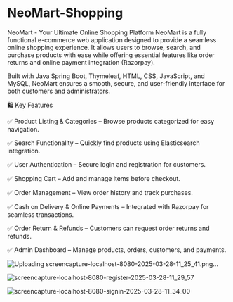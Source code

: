 # NeoMart-Shopping

NeoMart - Your Ultimate Online Shopping Platform
NeoMart is a fully functional e-commerce web application designed to provide a seamless online shopping experience. It allows users to browse, search, and purchase products with ease while offering essential features like order returns and online payment integration (Razorpay).

Built with Java Spring Boot, Thymeleaf, HTML, CSS, JavaScript, and MySQL, NeoMart ensures a smooth, secure, and user-friendly interface for both customers and administrators.

🛍 Key Features

✅ Product Listing & Categories – Browse products categorized for easy navigation.

✅ Search Functionality – Quickly find products using Elasticsearch integration.

✅ User Authentication – Secure login and registration for customers.

✅ Shopping Cart – Add and manage items before checkout.

✅ Order Management – View order history and track purchases.

✅ Cash on Delivery & Online Payments – Integrated with Razorpay for seamless transactions.

✅ Order Return & Refunds – Customers can request order returns and refunds.

✅ Admin Dashboard – Manage products, orders, customers, and payments.

![Uploading screencapture-localhost-8080-2025-03-28-11_25_41.png…]()


![screencapture-localhost-8080-register-2025-03-28-11_29_57](https://github.com/user-attachments/assets/ab3e06b3-245a-4541-828a-79455c05ce80)


![screencapture-localhost-8080-signin-2025-03-28-11_34_00](https://github.com/user-attachments/assets/db78bddf-f88a-4abf-a000-90f76f0ba1c0)
